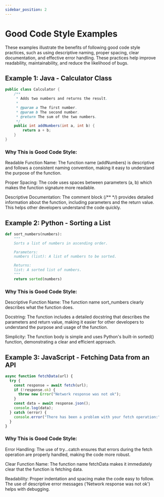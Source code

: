 ```yaml
---
sidebar_position: 2
---
```


# Good Code Style Examples

These examples illustrate the benefits of following good code style practices, such as using descriptive naming, proper spacing, clear documentation, and effective error handling. These practices help improve readability, maintainability, and reduce the likelihood of bugs.

## Example 1: Java - Calculator Class

```java
public class Calculator {
    /**
     * Adds two numbers and returns the result.
     *
     * @param a The first number.
     * @param b The second number.
     * @return The sum of the two numbers.
     */
    public int addNumbers(int a, int b) {
        return a + b;
    }
}
```

### Why This is Good Code Style:

Readable Function Name: The function name (addNumbers) is descriptive and follows a consistent naming convention, making it easy to understand the purpose of the function.

Proper Spacing: The code uses spaces between parameters (a, b) which makes the function signature more readable.

Descriptive Documentation: The comment block (/\*\* \*/) provides detailed information about the function, including parameters and the return value. This helps other developers understand the code quickly.

## Example 2: Python - Sorting a List

```python
def sort_numbers(numbers):
    """
    Sorts a list of numbers in ascending order.

    Parameters:
    numbers (list): A list of numbers to be sorted.

    Returns:
    list: A sorted list of numbers.
    """
    return sorted(numbers)
```

### Why This is Good Code Style:

Descriptive Function Name: The function name sort_numbers clearly describes what the function does.

Docstring: The function includes a detailed docstring that describes the parameters and return value, making it easier for other developers to understand the purpose and usage of the function.

Simplicity: The function body is simple and uses Python's built-in sorted() function, demonstrating a clear and efficient approach.

## Example 3: JavaScript - Fetching Data from an API

```js
async function fetchData(url) {
  try {
    const response = await fetch(url);
    if (!response.ok) {
      throw new Error("Network response was not ok");
    }
    const data = await response.json();
    console.log(data);
  } catch (error) {
    console.error("There has been a problem with your fetch operation:", error);
  }
}
```

### Why This is Good Code Style:

Error Handling: The use of try...catch ensures that errors during the fetch operation are properly handled, making the code more robust.

Clear Function Name: The function name fetchData makes it immediately clear that the function is fetching data.

Readability: Proper indentation and spacing make the code easy to follow. The use of descriptive error messages ('Network response was not ok') helps with debugging.
